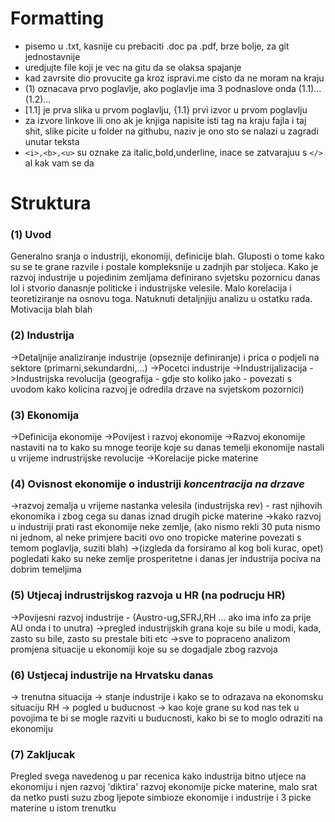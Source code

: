 Formatting
====== 
  * pisemo u .txt, kasnije cu prebaciti .doc pa .pdf, brze bolje, za git jednostavnije
  * uredjujte file koji je vec na gitu da se olaksa spajanje
  * kad zavrsite dio provucite ga kroz ispravi.me cisto da ne moram na kraju
  * (1) oznacava prvo poglavlje, ako poglavlje ima 3 podnaslove onda (1.1)...(1.2)...
  * [1.1] je prva slika u prvom poglavlju, {1.1} prvi izvor u prvom poglavlju
  * za izvore linkove ili ono ak je knjiga napisite isti tag na kraju fajla i taj shit, slike picite u folder na githubu, naziv je ono sto se nalazi u zagradi unutar teksta
  * `<i>,<b>,<u>` su oznake za italic,bold,underline, inace se zatvarajuu s `</>` al kak vam se da

Struktura
======
### (1) Uvod
Generalno sranja o industriji, ekonomiji, definicije blah. Gluposti o tome kako su se te grane razvile i postale kompleksnije u zadnjih par stoljeca. Kako je razvoj industrije u pojedinim zemljama definirano svjetsku pozornicu danas lol i stvorio danasnje politicke i industrijske velesile. Malo korelacija i teoretiziranje na osnovu toga. Natuknuti detaljnjiju analizu u ostatku rada. Motivacija blah blah

### (2) Industrija
->Detaljnije analiziranje industrije (opseznije definiranje) i prica o podjeli na sektore (primarni,sekundardni,...)
->Pocetci industrije
->Industrijalizacija
->Industrijska revolucija (geografija - gdje sto koliko jako - povezati s uvodom kako kolicina razvoj je odredila drzave na svjetskom pozornici)

### (3) Ekonomija
->Definicija ekonomije 
->Povijest i razvoj ekonomije
->Razvoj ekonomije nastaviti na to kako su mnoge teorije koje su danas temelji ekonomije nastali u vrijeme indrustrijske revolucije
->Korelacije picke materine

### (4) Ovisnost ekonomije o industriji  *koncentracija na drzave*
->razvoj zemalja u vrijeme nastanka velesila (industrijska rev) - rast njihovih ekonomika i zbog cega su danas iznad drugih picke materine
->kako razvoj u industriji prati rast ekonomije neke zemlje, (ako nismo rekli 30 puta nismo ni jednom, al neke primjere baciti ovo ono tropicke materine povezati s temom poglavlja, suziti blah)
->(izgleda da forsiramo al kog boli kurac, opet) pogledati kako su neke zemlje prosperitetne i danas jer industrija pociva na dobrim temeljima  

### (5) Utjecaj indrustrijskog razvoja u HR (na podrucju HR)
->Povijesni razvoj industrije - (Austro-ug,SFRJ,RH ... ako ima info za prije AU onda i to unutra)
->pregled industrijskih grana koje su bile u modi, kada, zasto su bile, zasto su prestale biti etc
->sve to popraceno analizom promjena situacije u ekonomiji koje su se dogadjale zbog razvoja

### (6) Ustjecaj industrije na Hrvatsku danas
-> trenutna situacija -> stanje industrije i kako se to odrazava na ekonomsku situaciju RH
-> pogled u buducnost -> kao koje grane su kod nas tek u povojima te bi se mogle razviti u buducnosti, kako bi se to moglo odraziti na ekonomiju

### (7) Zakljucak
Pregled svega navedenog u par recenica kako industrija bitno utjece na ekonomiju i njen razvoj 'diktira' razvoj ekonomije picke materine, malo srat da netko pusti suzu zbog ljepote simbioze ekonomije i industrije i 3 picke materine u istom trenutku
